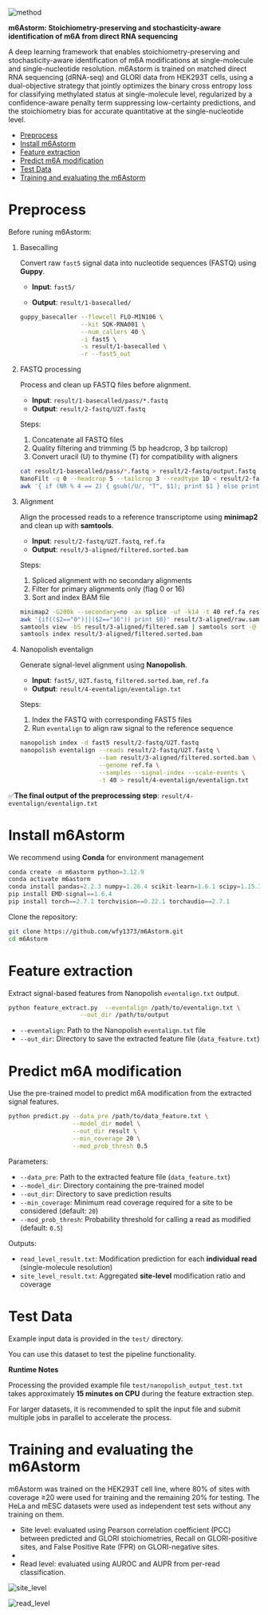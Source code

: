 ![method](figures/method.png)

**m6Astorm: Stoichiometry-preserving and stochasticity-aware identification of m6A from direct RNA sequencing**

A deep learning framework that enables stoichiometry-preserving and stochasticity-aware identification of m6A modifications at single-molecule and single-nucleotide resolution. m6Astorm is trained on matched direct RNA sequencing (dRNA-seq) and GLORI data from HEK293T cells, using a dual-objective strategy that jointly optimizes the binary cross entropy loss for classifying methylated status at single-molecule level, regularized by a confidence-aware penalty term suppressing low-certainty predictions, and the stoichiometry bias for accurate quantitative at the single-nucleotide level.

- [Preprocess](#preprocess)
- [Install m6Astorm](#install-m6astorm)
- [Feature extraction](#feature-extraction)
- [Predict m6A modification](#predict-m6a-modification)
- [Test Data](#test-data)
- [Training and evaluating the m6Astorm](#training-and-evaluating-the-m6astorm)

# Preprocess

Before runing m6Astorm:

1. Basecalling

   Convert raw `fast5` signal data into nucleotide sequences (FASTQ) using **Guppy**.

   - **Input**: `fast5/`

   - **Output**: `result/1-basecalled/`

   ```bash
   guppy_basecaller --flowcell FLO-MIN106 \
                    --kit SQK-RNA001 \
                    --num_callers 40 \
                    -i fast5 \
                    -s result/1-basecalled \
                    -r --fast5_out
   ```

2. FASTQ processing

   Process and clean up FASTQ files before alignment.

   - **Input**: `result/1-basecalled/pass/*.fastq`
   - **Output**: `result/2-fastq/U2T.fastq`

   Steps:

   1. Concatenate all FASTQ files
   2. Quality filtering and trimming (5 bp headcrop, 3 bp tailcrop)
   3. Convert uracil (U) to thymine (T) for compatibility with aligners

   ```bash
   cat result/1-basecalled/pass/*.fastq > result/2-fastq/output.fastq
   NanoFilt -q 0 --headcrop 5 --tailcrop 3 --readtype 1D < result/2-fastq/output.fastq > result/2-fastq/h5t3.fastq
   awk '{ if (NR % 4 == 2) { gsub(/U/, "T", $1); print $1 } else print }' result/2-fastq/h5t3.fastq > result/2-fastq/U2T.fastq
   ```

3. Alignment

   Align the processed reads to a reference transcriptome using **minimap2** and clean up with **samtools**.

   - **Input**: `result/2-fastq/U2T.fastq`, `ref.fa`
   - **Output**: `result/3-aligned/filtered.sorted.bam`

   Steps:

   1. Spliced alignment with no secondary alignments
   2. Filter for primary alignments only (flag 0 or 16)
   3. Sort and index BAM file

   ```bash
   minimap2 -G200k --secondary=no -ax splice -uf -k14 -t 40 ref.fa result/2-fastq/U2T.fastq > result/3-aligned/raw.sam
   awk '{if(($2=="0")||($2=="16")) print $0}' result/3-aligned/raw.sam > result/3-aligned/filtered.sam
   samtools view -bS result/3-aligned/filtered.sam | samtools sort -@ 40 -o result/3-aligned/filtered.sorted.bam
   samtools index result/3-aligned/filtered.sorted.bam
   ```

4. Nanopolish eventalign

   Generate signal-level alignment using **Nanopolish**.

   - **Input**: `fast5/`, `U2T.fastq`, `filtered.sorted.bam`, `ref.fa`
   - **Output**: `result/4-eventalign/eventalign.txt`

   Steps:

   1. Index the FASTQ with corresponding FAST5 files
   2. Run `eventalign` to align raw signal to the reference sequence

   ```bash
   nanopolish index -d fast5 result/2-fastq/U2T.fastq
   nanopolish eventalign --reads result/2-fastq/U2T.fastq \
                         --bam result/3-aligned/filtered.sorted.bam \
                         --genome ref.fa \
                         --samples --signal-index --scale-events \
                         -t 40 > result/4-eventalign/eventalign.txt
   ```

✅**The final output of the preprocessing step**: `result/4-eventalign/eventalign.txt`

# Install m6Astorm

We recommend using **Conda** for environment management

```python 
conda create -n m6astorm python=3.12.9
conda activate m6astorm
conda install pandas=2.2.3 numpy=1.26.4 scikit-learn=1.6.1 scipy=1.15.3
pip install EMD-signal==1.6.4
pip install torch==2.7.1 torchvision==0.22.1 torchaudio==2.7.1

```

Clone the repository:

```bash
git clone https://github.com/wfy1373/m6Astorm.git
cd m6Astorm
```

# Feature extraction

Extract signal-based features from Nanopolish `eventalign.txt` output.

```bash
python feature_extract.py  --eventalign /path/to/eventalign.txt \
                    --out_dir /path/to/output 
```

- `--eventalign`: Path to the Nanopolish `eventalign.txt` file
- `--out_dir`: Directory to save the extracted feature file (`data_feature.txt`)

# Predict m6A modification

Use the pre-trained model to predict m6A modification from the extracted signal features.

```bash
python predict.py --data_pre /path/to/data_feature.txt \
                  --model_dir model \
                  --out_dir result \
                  --min_coverage 20 \
                  --mod_prob_thresh 0.5
```

Parameters:

- `--data_pre`: Path to the extracted feature file (`data_feature.txt`)
- `--model_dir`: Directory containing the pre-trained model
- `--out_dir`: Directory to save prediction results
- `--min_coverage`: Minimum read coverage required for a site to be considered (default: `20`)
- `--mod_prob_thresh`: Probability threshold for calling a read as modified (default: `0.5`)

Outputs:

- `read_level_result.txt`: Modification prediction for each **individual read** (single-molecule resolution)
- `site_level_result.txt`: Aggregated **site-level** modification ratio and coverage


# Test Data

Example input data is provided in the `test/` directory. 

You can use this dataset to test the pipeline functionality.

**Runtime Notes**

Processing the provided example file `test/nanopolish_output_test.txt` takes approximately **15 minutes on CPU** during the feature extraction step.

For larger datasets, it is recommended to split the input file and submit multiple jobs in parallel to accelerate the process.

# Training and evaluating the m6Astorm

m6Astorm was trained on the HEK293T cell line, where 80% of sites with coverage ≥20 were used for training and the remaining 20% for testing.
The HeLa and mESC datasets were used as independent test sets without any training on them.

- Site level: evaluated using Pearson correlation coefficient (PCC) between predicted and GLORI stoichiometries, Recall on GLORI-positive sites, and False Positive Rate (FPR) on GLORI-negative sites.
- 
- Read level: evaluated using AUROC and AUPR from per-read classification.

![site_level](figures/site_level.png)

![read_level](figures/read_level.png)